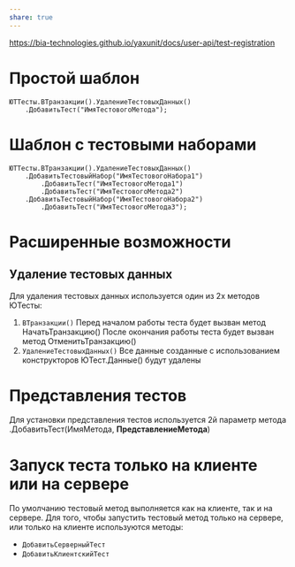 ```yaml
---
share: true
---
```


https://bia-technologies.github.io/yaxunit/docs/user-api/test-registration
# Простой шаблон
```bsl
ЮТТесты.ВТранзакции().УдалениеТестовыхДанных()
	.ДобавитьТест("ИмяТестовогоМетода");
```
# Шаблон с тестовыми наборами
```bsl
ЮТТесты.ВТранзакции().УдалениеТестовыхДанных()
	.ДобавитьТестовыйНабор("ИмяТестовогоНабора1")
		.ДобавитьТест("ИмяТестовогоМетода1")
		.ДобавитьТест("ИмяТестовогоМетода2")
	.ДобавитьТестовыйНабор("ИмяТестовогоНабора2")
		.ДобавитьТест("ИмяТестовогоМетода3");
```
# Расширенные возможности
## Удаление тестовых данных
Для удаления тестовых данных используется один из 2х методов ЮТесты:
1. `ВТранзакции()`
   Перед началом работы теста будет вызван метод НачатьТранзакцию()
   После окончания работы теста будет вызван метод ОтменитьТранзакцию()
2. `УдалениеТестовыхДанных()`
   Все данные созданные с использованием конструкторов ЮТест.Данные() будут удалены
# Представления тестов
Для установки представления тестов используется 2й параметр метода
.ДобавитьТест(ИмяМетода, **ПредставлениеМетода**)

# Запуск теста только на клиенте или на сервере
По умолчанию тестовый метод выполняется как на клиенте, так и на сервере. Для того, чтобы запустить тестовый метод только на сервере, или только на клиенте используются методы:
* `ДобавитьСерверныйТест`
* `ДобавитьКлиентскийТест`
